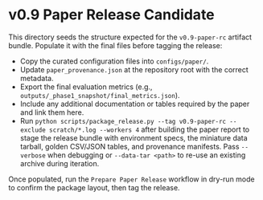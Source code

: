# v0.9 Paper Release Candidate

This directory seeds the structure expected for the `v0.9-paper-rc` artifact bundle. Populate it with the final files before tagging the release:

- Copy the curated configuration files into `configs/paper/`.
- Update `paper_provenance.json` at the repository root with the correct metadata.
- Export the final evaluation metrics (e.g., `outputs/_phase1_snapshot/final_metrics.json`).
- Include any additional documentation or tables required by the paper and link them here.
- Run `python scripts/package_release.py --tag v0.9-paper-rc --exclude scratch/*.log --workers 4` after building the paper report to stage the release bundle with environment specs, the miniature data tarball, golden CSV/JSON tables, and provenance manifests. Pass `--verbose` when debugging or `--data-tar <path>` to re-use an existing archive during iteration.

Once populated, run the `Prepare Paper Release` workflow in dry-run mode to confirm the package layout, then tag the release.
